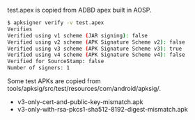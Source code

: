 test.apex is copied from ADBD apex built in AOSP.

```sh
$ apksigner verify -v test.apex
Verifies
Verified using v1 scheme (JAR signing): false
Verified using v2 scheme (APK Signature Scheme v2): false
Verified using v3 scheme (APK Signature Scheme v3): true
Verified using v4 scheme (APK Signature Scheme v4): false
Verified for SourceStamp: false
Number of signers: 1
```

Some test APKs are copied from tools/apksig/src/test/resources/com/android/apksig/.
- v3-only-cert-and-public-key-mismatch.apk
- v3-only-with-rsa-pkcs1-sha512-8192-digest-mismatch.apk

